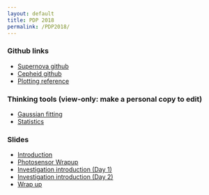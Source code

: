 ```yaml
---
layout: default
title: PDP 2018
permalink: /PDP2018/
---
```


<!--
* Supernova notebook
* [Cepheid notebook (view-only: make a personal copy to edit)](https://colab.research.google.com/drive/195CEZILmIgOeqnrm-3ENc812J-zGBdjR)
-->

### Github links
* [Supernova github](https://github.com/deckerkf/carnegiepdp2018.git)
* [Cepheid github](https://github.com/alexji/CarnegiePDP2018)
* [Plotting reference](https://github.com/alexji/CarnegiePDP2018/blob/master/PythonPlotting.ipynb)

### Thinking tools (view-only: make a personal copy to edit)
* [Gaussian fitting](https://raw.githubusercontent.com/alexji/CarnegiePDP2018/master/GaussianTool.ipynb)
* [Statistics](https://raw.githubusercontent.com/alexji/CarnegiePDP2018/master/StatisticsThinkingTool.ipynb)

### Slides
* [Introduction](https://docs.google.com/presentation/d/1EhB7W0z_AxPEbCV6I270lgDZrfYlZXOf2vR1dVZNlxc/edit?usp=sharing)
* [Photosensor Wrapup](https://docs.google.com/presentation/d/12cuJJH-HJZTpz5I-J5G9UOAyKl7pxfvj-u-uFnAyn50/edit?usp=sharing)
* [Investigation introduction (Day 1)](https://docs.google.com/presentation/d/1xi6F_1XCQHXyBgD6o_w8oTShywxcFizOyf5scP8rrUo/edit?usp=sharing)
* [Investigation introduction (Day 2)](https://docs.google.com/presentation/d/1XvKm3T-edN6IBwMVrZLqWpEGPS8jfL7MsL0zM-OlxZU/edit?usp=sharing)
* [Wrap up](https://docs.google.com/presentation/d/1MBSQi1YE5Onerhfc_uLIwxCCfGCYIFwRXkjhqfDfDoU/edit?usp=sharing)

